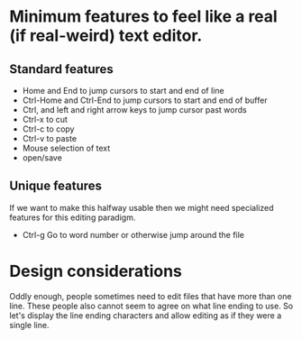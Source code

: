 # Minimum features to feel like a real (if real-weird) text editor.

## Standard features
* Home and End to jump cursors to start and end of line
* Ctrl-Home and Ctrl-End to jump cursors to start and end of buffer
* Ctrl, and left and right arrow keys to jump cursor past words
* Ctrl-x to cut
* Ctrl-c to copy
* Ctrl-v to paste
* Mouse selection of text
* open/save

## Unique features
If we want to make this halfway usable then we might need specialized features for this editing paradigm.
* Ctrl-g Go to word number or otherwise jump around the file

# Design considerations
Oddly enough, people sometimes need to edit files that have more than one line. These people also cannot seem to agree on what line ending to use. So let's display the line ending characters and allow editing as if they were a single line.
